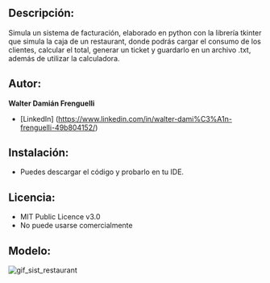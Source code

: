 ## Descripción: 
Simula un sistema de facturación, elaborado en python con la librería tkinter que simula la caja de un restaurant, donde podrás cargar el consumo de los clientes, calcular el total, generar un ticket y guardarlo en un archivo .txt, además de utilizar la calculadora.
## Autor:
**Walter Damián Frenguelli**
* [LinkedIn] (https://www.linkedin.com/in/walter-dami%C3%A1n-frenguelli-49b804152/)
## Instalación:
- Puedes descargar el código y probarlo en tu IDE.
## Licencia: 
- MIT Public Licence v3.0
- No puede usarse comercialmente
## Modelo:
![gif_sist_restaurant](https://user-images.githubusercontent.com/97257149/231280557-1b00bdd6-084b-4561-8c7d-972c267fc450.gif)
